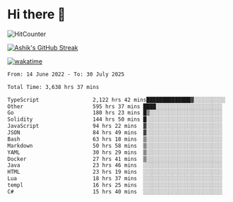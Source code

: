 # Hi there 👋

![HitCounter](https://hits.seeyoufarm.com/api/count/incr/badge.svg?url=https%3A%2F%2Fgithub.com%2Fashrhmn1212%2Fhit-counter)

<!-- ![Contribution Graph](https://github-readme-activity-graph.cyclic.app/graph?username=ashrhmn) -->


<!-- [![Top Langs](https://github-readme-stats.vercel.app/api/top-langs/?username=ashrhmn&layout=compact&theme=synthwave&langs_count=10&card_width=445)](https://github.com/anuraghazra/github-readme-stats) -->

[![Ashik's GitHub Streak](https://github-readme-streak-stats.herokuapp.com/?user=ashrhmn&theme=blood&fire=DD7F1C&background=151515&dates=9f9f9f&border=DD2727)](https://git.io/streak-stats)

<!-- ![Ashik's GitHub stats](https://github-readme-stats.vercel.app/api/?username=ashrhmn&show_icons=true&title_color=fff&icon_color=79ff97&text_color=9f9f9f&bg_color=151515) -->

[![wakatime](https://wakatime.com/badge/user/3df86613-ba63-4631-8e65-0ff18e7becad.svg)](https://wakatime.com/@3df86613-ba63-4631-8e65-0ff18e7becad)

<!--START_SECTION:waka-->

```txt
From: 14 June 2022 - To: 30 July 2025

Total Time: 3,638 hrs 37 mins

TypeScript                 2,122 hrs 42 mins██████████████▓░░░░░░░░░░   58.34 %
Other                      595 hrs 37 mins ████░░░░░░░░░░░░░░░░░░░░░   16.37 %
Go                         180 hrs 23 mins █▒░░░░░░░░░░░░░░░░░░░░░░░   04.96 %
Solidity                   144 hrs 50 mins █░░░░░░░░░░░░░░░░░░░░░░░░   03.98 %
JavaScript                 94 hrs 22 mins  ▓░░░░░░░░░░░░░░░░░░░░░░░░   02.59 %
JSON                       84 hrs 49 mins  ▓░░░░░░░░░░░░░░░░░░░░░░░░   02.33 %
Bash                       63 hrs 18 mins  ▒░░░░░░░░░░░░░░░░░░░░░░░░   01.74 %
Markdown                   50 hrs 58 mins  ▒░░░░░░░░░░░░░░░░░░░░░░░░   01.40 %
YAML                       30 hrs 29 mins  ▒░░░░░░░░░░░░░░░░░░░░░░░░   00.84 %
Docker                     27 hrs 41 mins  ▒░░░░░░░░░░░░░░░░░░░░░░░░   00.76 %
Java                       23 hrs 46 mins  ░░░░░░░░░░░░░░░░░░░░░░░░░   00.65 %
HTML                       23 hrs 19 mins  ░░░░░░░░░░░░░░░░░░░░░░░░░   00.64 %
Lua                        18 hrs 37 mins  ░░░░░░░░░░░░░░░░░░░░░░░░░   00.51 %
templ                      16 hrs 25 mins  ░░░░░░░░░░░░░░░░░░░░░░░░░   00.45 %
C#                         15 hrs 40 mins  ░░░░░░░░░░░░░░░░░░░░░░░░░   00.43 %
```

<!--END_SECTION:waka-->


<!--### Most Used Languages 
<img src="https://wakatime.com/share/@ashrhmn/24ecb986-5bf8-4607-af7f-0aab08908d8c.png" />

### Favourite Tools
<img src="https://wakatime.com/share/@ashrhmn/f4e08015-f3bc-460a-9228-95a3ba11c604.png" />-->
